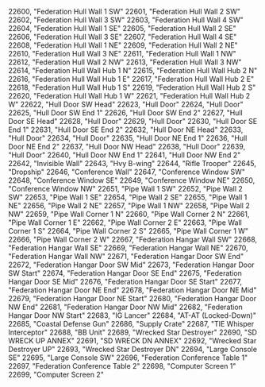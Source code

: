 ﻿22600, "Federation Hull Wall 1 SW"
22601, "Federation Hull Wall 2 SW"
22602, "Federation Hull Wall 3 SW"
22603, "Federation Hull Wall 4 SW"
22604, "Federation Hull Wall 1 SE"
22605, "Federation Hull Wall 2 SE"
22606, "Federation Hull Wall 3 SE"
22607, "Federation Hull Wall 4 SE"
22608, "Federation Hull Wall 1 NE"
22609, "Federation Hull Wall 2 NE"
22610, "Federation Hull Wall 3 NE"
22611, "Federation Hull Wall 1 NW"
22612, "Federation Hull Wall 2 NW"
22613, "Federation Hull Wall 3 NW"
22614, "Federation Hull Wall Hub 1 N"
22615, "Federation Hull Wall Hub 2 N"
22616, "Federation Hull Wall Hub 1 E"
22617, "Federation Hull Wall Hub 2 E"
22618, "Federation Hull Wall Hub 1 S"
22619, "Federation Hull Wall Hub 2 S"
22620, "Federation Hull Wall Hub 1 W"
22621, "Federation Hull Wall Hub 2 W"
22622, "Hull Door SW Head"
22623, "Hull Door"
22624, "Hull Door"
22625, "Hull Door SW End 1"
22626, "Hull Door SW End 2"
22627, "Hull Door SE Head"
22628, "Hull Door"
22629, "Hull Door"
22630, "Hull Door SE End 1"
22631, "Hull Door SE End 2"
22632, "Hull Door NE Head"
22633, "Hull Door"
22634, "Hull Door"
22635, "Hull Door NE End 1"
22636, "Hull Door NE End 2"
22637, "Hull Door NW Head"
22638, "Hull Door"
22639, "Hull Door"
22640, "Hull Door NW End 1"
22641, "Hull Door NW End 2"
22642, "Invisible Wall"
22643, "Hvy B-wing"
22644, "Rifle Trooper"
22645, "Dropship"
22646, "Conference Wall"
22647, "Conference Window SW"
22648, "Conference Window SE"
22649, "Conference Window NE"
22650, "Conference Window NW"
22651, "Pipe Wall 1 SW"
22652, "Pipe Wall 2 SW"
22653, "Pipe Wall 1 SE"
22654, "Pipe Wall 2 SE"
22655, "Pipe Wall 1 NE"
22656, "Pipe Wall 2 NE"
22657, "Pipe Wall 1 NW"
22658, "Pipe Wall 2 NW"
22659, "Pipe Wall Corner 1 N"
22660, "Pipe Wall Corner 2 N"
22661, "Pipe Wall Corner 1 E"
22662, "Pipe Wall Corner 2 E"
22663, "Pipe Wall Corner 1 S"
22664, "Pipe Wall Corner 2 S"
22665, "Pipe Wall Corner 1 W"
22666, "Pipe Wall Corner 2 W"
22667, "Federation Hangar Wall SW"
22668, "Federation Hangar Wall SE"
22669, "Federation Hangar Wall NE"
22670, "Federation Hangar Wall NW"
22671, "Federation Hangar Door SW End"
22672, "Federation Hangar Door SW Mid"
22673, "Federation Hangar Door SW Start"
22674, "Federation Hangar Door SE End"
22675, "Federation Hangar Door SE Mid"
22676, "Federation Hangar Door SE Start"
22677, "Federation Hangar Door NE End"
22678, "Federation Hangar Door NE Mid"
22679, "Federation Hangar Door NE Start"
22680, "Federation Hangar Door NW End"
22681, "Federation Hangar Door NW Mid"
22682, "Federation Hangar Door NW Start"
22683, "IG Lancer"
22684, "AT-AT (Locked-Down)"
22685, "Coastal Defense Gun"
22686, "Supply Crate"
22687, "TIE Whisper Interceptor"
22688, "BB Unit"
22689, "Wrecked Star Destroyer"
22690, "SD WRECK UP ANNEX"
22691, "SD WRECK DN ANNEX"
22692, "Wrecked Star Destroyer UP"
22693, "Wrecked Star Destroyer DN"
22694, "Large Console SE"
22695, "Large Console SW"
22696, "Federation Conference Table 1"
22697, "Federation Conference Table 2"
22698, "Computer Screen 1"
22699, "Computer Screen 2"
